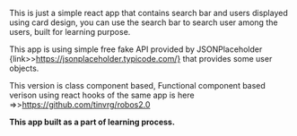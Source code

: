 This is just a simple react app that contains search bar and users displayed using card design, you can use the search bar to search user among the users, built for learning purpose.

This app is using simple free fake API provided by JSONPlaceholder {link>>https://jsonplaceholder.typicode.com/} that provides some user objects.

This version is class component based, Functional component based verison using react hooks of the same app is here =>>https://github.com/tinvrg/robos2.0

**This app built as a part of learning process.**
